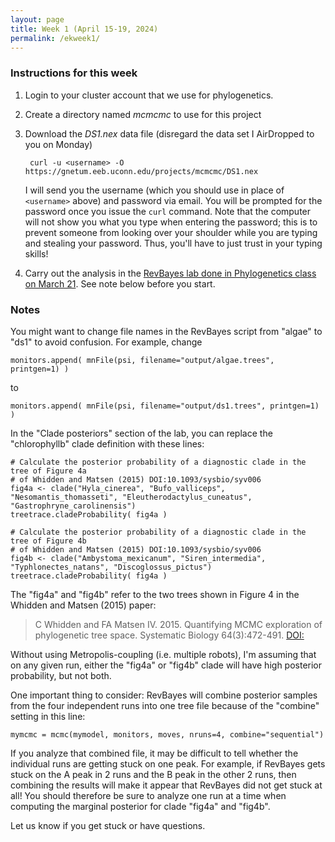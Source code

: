 ```yaml
---
layout: page
title: Week 1 (April 15-19, 2024)
permalink: /ekweek1/
---
```


### Instructions for this week

1. Login to your cluster account that we use for phylogenetics.

2. Create a directory named _mcmcmc_ to use for this project

3. Download the _DS1.nex_ data file (disregard the data set I AirDropped to you on Monday)

        curl -u <username> -O https://gnetum.eeb.uconn.edu/projects/mcmcmc/DS1.nex
    
    I will send you the username (which you should use in place of `<username>` above) and password via email. You will be prompted for the password once you issue the `curl` command. Note that the computer will not show you what you type when entering the password; this is to prevent someone from looking over your shoulder while you are typing and stealing your password. Thus, you'll have to just trust in your typing skills!
    
4. Carry out the analysis in the [RevBayes lab done in Phylogenetics class on March 21](/revbayes/). See note below before you start.

### Notes

You might want to change file names in the RevBayes script from "algae" to "ds1" to avoid confusion. For example, change 

    monitors.append( mnFile(psi, filename="output/algae.trees", printgen=1) )
    
to

    monitors.append( mnFile(psi, filename="output/ds1.trees", printgen=1) )


In the "Clade posteriors" section of the lab, you can replace the "chlorophyllb" clade definition with these lines:

    # Calculate the	posterior probability of a diagnostic clade in the tree of Figure 4a
    # of Whidden and Matsen (2015) DOI:10.1093/sysbio/syv006
    fig4a <- clade("Hyla_cinerea", "Bufo_valliceps", "Nesomantis_thomasseti", "Eleutherodactylus_cuneatus", "Gastrophryne_carolinensis")
    treetrace.cladeProbability( fig4a )
    
    # Calculate the	posterior probability of a diagnostic clade in the tree of Figure 4b
    # of Whidden and Matsen (2015) DOI:10.1093/sysbio/syv006
    fig4b <- clade("Ambystoma_mexicanum", "Siren_intermedia", "Typhlonectes_natans", "Discoglossus_pictus")
    treetrace.cladeProbability( fig4a )

The "fig4a" and "fig4b" refer to the two trees shown in Figure 4 in the Whidden and Matsen (2015) paper:

> C Whidden and FA Matsen IV. 2015. Quantifying MCMC exploration of phylogenetic tree space. Systematic Biology 64(3):472-491. [DOI:](https://doi.org/10.1093/sysbio/syv006)

Without using Metropolis-coupling (i.e. multiple robots), I'm assuming that on any given run, either the "fig4a" or "fig4b" clade will have high posterior probability, but not both.

One important thing to consider: RevBayes will combine posterior samples from the four independent runs into one tree file because of the "combine" setting in this line:

    mymcmc = mcmc(mymodel, monitors, moves, nruns=4, combine="sequential")
    
If you analyze that combined file, it may be difficult to tell whether the individual runs are getting stuck on one peak. For example, if RevBayes gets stuck on the A peak in 2 runs and the B peak in the other 2 runs, then combining the results will make it appear that RevBayes did not get stuck at all! You should therefore be sure to analyze one run at a time when computing the marginal posterior for clade "fig4a" and "fig4b".

Let us know if you get stuck or have questions.

